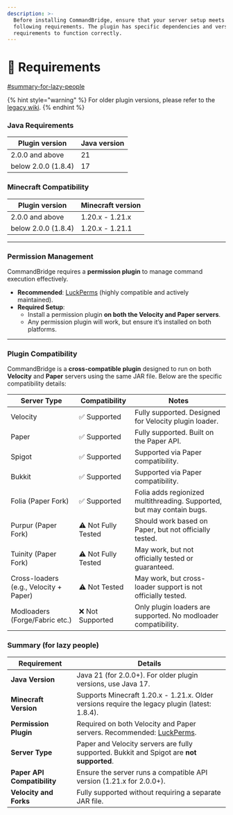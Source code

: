 ```yaml
---
description: >-
  Before installing CommandBridge, ensure that your server setup meets the
  following requirements. The plugin has specific dependencies and version
  requirements to function correctly.
---
```


# 📘 Requirements

[#summary-for-lazy-people](requirements.md#summary-for-lazy-people "mention")

{% hint style="warning" %}
For older plugin versions, please refer to the [legacy wiki](https://docs.old.huraxdax.club).
{% endhint %}

### **Java Requirements**

| Plugin version      | Java version |
| ------------------- | ------------ |
| 2.0.0 and above     | 21           |
| below 2.0.0 (1.8.4) | 17           |

### Minecraft Compatibility

| Plugin version      | Minecraft version |
| ------------------- | ----------------- |
| 2.0.0 and above     | 1.20.x - 1.21.x   |
| below 2.0.0 (1.8.4) | 1.20.x - 1.21.1   |

***

### **Permission Management**

CommandBridge requires a **permission plugin** to manage command execution effectively.

* **Recommended**: [LuckPerms](https://luckperms.net/) (highly compatible and actively maintained).
* **Required Setup**:
  * Install a permission plugin **on both the Velocity and Paper servers**.
  * Any permission plugin will work, but ensure it’s installed on both platforms.

***

### **Plugin Compatibility**

CommandBridge is a **cross-compatible plugin** designed to run on both **Velocity** and **Paper** servers using the same JAR file. Below are the specific compatibility details:

| Server Type                            | Compatibility       | Notes                                                                  |
| -------------------------------------- | ------------------- | ---------------------------------------------------------------------- |
| Velocity                               | ✅ Supported         | Fully supported. Designed for Velocity plugin loader.                  |
| Paper                                  | ✅ Supported         | Fully supported. Built on the Paper API.                               |
| Spigot                                 | ✅ Supported         | Supported via Paper compatibility.                                     |
| Bukkit                                 | ✅ Supported         | Supported via Paper compatibility.                                     |
| Folia (Paper Fork)                     | ✅ Supported         | Folia adds regionized multithreading. Supported, but may contain bugs. |
| Purpur (Paper Fork)                    | ⚠️ Not Fully Tested | Should work based on Paper, but not officially tested.                 |
| Tuinity (Paper Fork)                   | ⚠️ Not Fully Tested | May work, but not officially tested or guaranteed.                     |
| Cross-loaders (e.g., Velocity + Paper) | ⚠️ Not Tested       | May work, but cross-loader support is not officially tested.           |
| Modloaders (Forge/Fabric etc.)         | ❌ Not Supported     | Only plugin loaders are supported. No modloader compatibility.         |

### **Summary (for lazy people)**

| Requirement                 | Details                                                                                        |
| --------------------------- | ---------------------------------------------------------------------------------------------- |
| **Java Version**            | Java 21 (for 2.0.0+). For older plugin versions, use Java 17.                                  |
| **Minecraft Version**       | Supports Minecraft 1.20.x - 1.21.x. Older versions require the legacy plugin (latest: 1.8.4).  |
| **Permission Plugin**       | Required on both Velocity and Paper servers. Recommended: [LuckPerms](https://luckperms.net/). |
| **Server Type**             | Paper and Velocity servers are fully supported. Bukkit and Spigot are **not supported**.       |
| **Paper API Compatibility** | Ensure the server runs a compatible API version (1.21.x for 2.0.0+).                           |
| **Velocity and Forks**      | Fully supported without requiring a separate JAR file.                                         |
